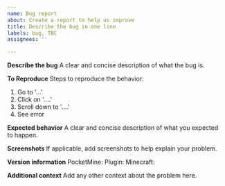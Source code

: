 ```yaml
---
name: Bug report
about: Create a report to help us improve
title: Describe the bug in one line
labels: bug, TBC
assignees: ''

---
```


**Describe the bug**
A clear and concise description of what the bug is.

**To Reproduce**
Steps to reproduce the behavior:
1. Go to '...'
2. Click on '....'
3. Scroll down to '....'
4. See error

**Expected behavior**
A clear and concise description of what you expected to happen.

**Screenshots**
If applicable, add screenshots to help explain your problem.

**Version information**
PocketMine: 
Plugin: 
Minecraft: 

**Additional context**
Add any other context about the problem here.
